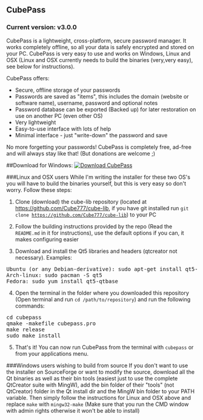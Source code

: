 ## CubePass
### Current version: v3.0.0

CubePass is a lightweight, cross-platform, secure password manager. It works completely offline, so all your data is safely encrypted and stored on your PC. CubePass is very easy to use and works on Windows, Linux and OSX (Linux and OSX currently needs to build the binaries (very,very easy), see below for instructions).

CubePass offers:
* Secure, offline storage of your passwords
* Passwords are saved as "items", this includes the domain (website or software name), username, password and optional notes
* Password database can be exported (Backed up) for later restoration on use on another PC (even other OS)
* Very lightweight
* Easy-to-use interface with lots of help
* Minimal interface - just "write-down" the password and save

No more forgetting your passwords! CubePass is completely free, ad-free and will always stay like that! (But donations are welcome ;)

##Download for Windows:
[![Download CubePass](https://a.fsdn.com/con/app/sf-download-button)](https://sourceforge.net/projects/cubepass/files/latest/download)

###Linux and OSX users
While I'm writing the installer for these two OS's you will have to build the binaries yourself, but this is very easy so don't worry. Follow these steps:

1. Clone (download) the cube-lib repository (located at https://github.com/Cube777/cube-lib, if you have git installed run <code>git clone https://github.com/Cube777/cube-lib</code>) to your PC

2. Follow the building instructions provided by the repo (Read the <code>README.md</code> in it for instructions), use the default options if you can, it makes configuring easier

3. Download and install the Qt5 libraries and headers (qtcreator not necessary). Examples:
<pre>
Ubuntu (or any Debian-derivative): sudo apt-get install qt5-default
Arch-linux: sudo pacman -S qt5
Fedora: sudo yum install qt5-qtbase
</pre>

4. Open the terminal in the folder where you downloaded this repository (Open terminal and run <code>cd /path/to/repository</code>) and run the following commands:
<pre>
cd cubepass
qmake -makefile cubepass.pro
make release
sudo make install
</pre>
5. That's it! You can now run CubePass from the terminal with <code>cubepass</code> or from your applications menu.

###Windows users wishing to build from source
If you don't want to use the installer on SourceForge or want to modify the source, download all the Qt binaries as well as their bin tools (easiest just to use the complete QtCreator suite with MingW), add the bin folder of their "tools" (not QtCreator) folder in the Qt install dir and the MingW bin folder to your PATH variable. Then simply follow the instructions for Linux and OSX above and replace <code>make</code> with <code>mingw32-make</code> (Make sure that you run the CMD window with admin rights otherwise it won't be able to install)
